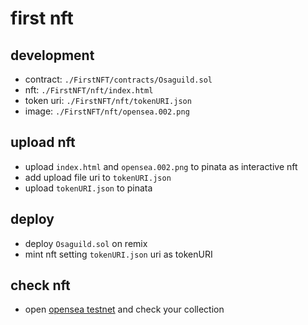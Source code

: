 # first nft

## development
- contract: `./FirstNFT/contracts/Osaguild.sol`
- nft: `./FirstNFT/nft/index.html`
- token uri: `./FirstNFT/nft/tokenURI.json`
- image: `./FirstNFT/nft/opensea.002.png`

## upload nft
- upload `index.html` and `opensea.002.png` to pinata as interactive nft
- add upload file uri to `tokenURI.json`
- upload `tokenURI.json` to pinata

## deploy
- deploy `Osaguild.sol` on remix
- mint nft setting `tokenURI.json` uri as tokenURI

## check nft
- open [opensea testnet](https://testnets.opensea.io/account) and check your collection
